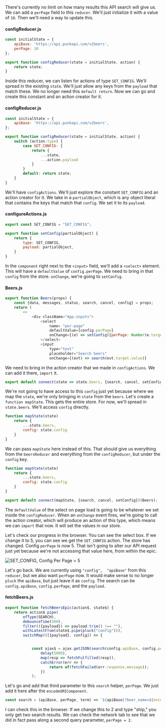 There's currently no limit on how many results this API search will give us. We can add a `perPage` field to this `reducer`. We'll just initialize it with a value of `10`. Then we'll need a way to update this.

#### configReducer.js
```js
const initialState = {
    apiBase: 'https://api.punkapi.com/v2beers',
    perPage: 10
};

export function configReducer(state = initialState, action) {
    return state;
}
```

Inside this reducer, we can listen for actions of type `SET_CONFIG`. We'll spread in the existing `state`. We'll just allow any keys from the `payload` that match these. We no longer need this `default return`. Now we can go and create this constant and an action creator for it.

#### configReducer.js
```js
const initialState = {
    apiBase: 'https://api.punkapi.com/v2beers',
};

export function configReducer(state = initialState, action) {
    switch (action.type) {
        case SET_CONFIG: {
            return {
                ...state,
                ...action.payload
            }
        }
        default: return state;
    }
}
```

We'll have `configActions`. We'll just explore the constant `SET_CONFIG` and an action creator for it. We take in a `partialObject`, which is any object literal that contains the keys that match that `config`. We set it to its `payload`.

#### configureActions.js
```js
export const SET_CONFIG = "SET_CONFIG";

export function setConfig(partialObject) {
    return { 
        type: SET_CONFIG,
        payload: partialObject,
    }
}
```

In the `component` right next to the `<input>` field, we'll add a `<select>` element. This will have a `defaultValue` of `config.perPage`. We need to bring in that `config` from the store. `onChange`, we're going to `setConfig`. 

#### Beers.js
```js
export function Beers(props) {
    const {data, messages, status, search, cancel, config} = props;
    return (
        <>
            <div className="App-inputs">
                <select 
                    name= "per-page"
                    defaultValue={config.perPage}
                    onChange={(e) => setConfig({perPage: Number(e.target.value)})}>
                </select>
                <input
                    type="text"
                    placeholder="Search beers"
                    onChange={(evt) => search(evt.target.value)}
```

We need to bring in the action creator that we made in `configActions`. We can add it there, `import` it.

```js
export default connect(state => state.beers, {search, cancel, setConfig})(Beers);
```

We're not going to have access to this `config` just yet because where we map the `state`, we're only bringing in `state` from the `beers`. Let's create a `function mapState`. This gets the entire store. For now, we'll spread in `state.beers`. We'll access `config` directly.

```js
function mapState(state)
    return { 
        ...state.beers,
        config: state.config
    }
}
```

We can pass `mapState` here instead of this. That should give us everything from the `beersReducer` and everything from the `configReducer`, but under the `config` key.

```js
function mapState(state)
    return { 
        ...state.beers,
        config: state.config
    }
}

export default connect(mapState, {search, cancel, setConfig})(Beers);
```

The `defaultValue` of the select on page load is going to be whatever we set inside the `configReducer`. When an `onChange` event fires, we're going to call the action creator, which will produce an action of this type, which means we can `import` that now. It will set the values in our store.

Let's check our progress in the browser. You can see the select box. If we change it to 5, you can see we get the `SET_CONFIG` action. The store has changed. Config `perPage` is now 5. That isn't going to alter our API request just yet because we're not accessing that value here, from within the epic.

![SET_CONFIG, Config Per Page = 5](../images/egghead-save-user-input-to-the-store-and-access-it-from-an-epic-config-perpage-5-set-config.png)

Let's go back. We are currently using `"config",  "apiBase"` from this `reducer`, but we also want `perPage` now. It would make sense to no longer `pluck` the `apiBase`, but just leave it as `config`. The search can be `config.apiBase`, `config.perPage`, and the `payload`.

#### fetchBeers.js
```js
export function fetchBeersEpic(action$, state$) {
    return action$.pipe(
        ofType(SEARCH),
        debounceTime(500),
        filter(({payload}) => payload.trim() !== ""),
        withLatestFrom(state$.pipe(pluck("config"))),
        switchMap(([{payload}, config]) => {


            const ajax$ = ajax.getJSON(search(config.apiBase, config.perPage, payload)).pipe(
                delay(5000),
                map(resp => fetchFulfilled(resp)),
                catchError(err => {
                    return of(fetchFailed(err.response.message));
                })
            );
```

Let's go and add that third parameter to this `search` helper, `perPage`. We just add it here after the `encodeURIComponent`. 

```js
const search = (apiBase, perPage, term) => `${apiBase}?beer_name=${encodeURIComponent(term)}%per_page${perPage}`;
```

I can check this in the browser. If we change this to 2 and type "ship," you only get two search results. We can check the network tab to see that we did in fact pass along a second query parameter, `perPage = 2`.